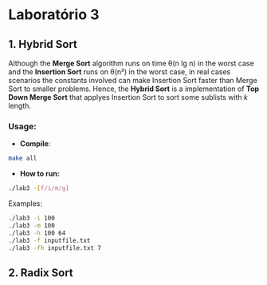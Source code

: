 # Laboratório 3

## 1. Hybrid Sort
Although the **Merge Sort** algorithm runs on time θ(n lg n) in the worst case and the **Insertion Sort** runs on θ(n²) in the worst case, in real cases scenarios the constants involved can make Insertion Sort faster than Merge Sort to smaller problems. Hence, the **Hybrid Sort** is a implementation of **Top Down Merge Sort** that applyes Insertion Sort to sort some sublists with *k* length.

### Usage:
* **Compile**:

```bash
make all 
```
* **How to run:** 
```bash
./lab3 -[f/i/m/g] 
```
Examples:
```bash
./lab3 -i 100
./lab3 -m 100
./lab3 -h 100 64
./lab3 -f inputfile.txt
./lab3 -fh inputfile.txt 7
```
## 2. Radix Sort
